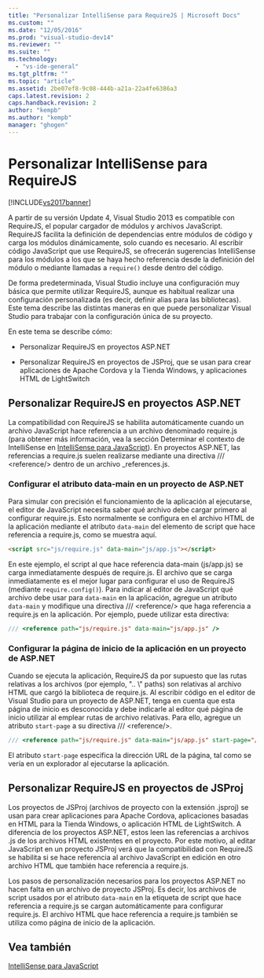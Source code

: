 ```yaml
---
title: "Personalizar IntelliSense para RequireJS | Microsoft Docs"
ms.custom: ""
ms.date: "12/05/2016"
ms.prod: "visual-studio-dev14"
ms.reviewer: ""
ms.suite: ""
ms.technology: 
  - "vs-ide-general"
ms.tgt_pltfrm: ""
ms.topic: "article"
ms.assetid: 2be07ef8-9c08-444b-a21a-22a4fe6386a3
caps.latest.revision: 2
caps.handback.revision: 2
author: "kempb"
ms.author: "kempb"
manager: "ghogen"
---
```

# Personalizar IntelliSense para RequireJS
[!INCLUDE[vs2017banner](../code-quality/includes/vs2017banner.md)]

A partir de su versión Update 4, Visual Studio 2013 es compatible con RequireJS, el popular cargador de módulos y archivos JavaScript.  RequireJS facilita la definición de dependencias entre módulos de código y carga los módulos dinámicamente, solo cuando es necesario.  Al escribir código JavaScript que use RequireJS, se ofrecerán sugerencias IntelliSense para los módulos a los que se haya hecho referencia desde la definición del módulo o mediante llamadas a `require()` desde dentro del código.  
  
 De forma predeterminada, Visual Studio incluye una configuración muy básica que permite utilizar RequireJS, aunque es habitual realizar una configuración personalizada \(es decir, definir alias para las bibliotecas\).  Este tema describe las distintas maneras en que puede personalizar Visual Studio para trabajar con la configuración única de su proyecto.  
  
 En este tema se describe cómo:  
  
-   Personalizar RequireJS en proyectos ASP.NET  
  
-   Personalizar RequireJS en proyectos de JSProj, que se usan para crear aplicaciones de Apache Cordova y la Tienda Windows, y aplicaciones HTML de LightSwitch  
  
## Personalizar RequireJS en proyectos ASP.NET  
 La compatibilidad con RequireJS se habilita automáticamente cuando un archivo JavaScript hace referencia a un archivo denominado require.js \(para obtener más información, vea la sección Determinar el contexto de IntelliSense en [IntelliSense para JavaScript](../ide/javascript-intellisense.md)\).  En proyectos ASP.NET, las referencias a require.js suelen realizarse mediante una directiva \/\/\/ \<reference\/\> dentro de un archivo \_references.js.  
  
### Configurar el atributo data\-main en un proyecto de ASP.NET  
 Para simular con precisión el funcionamiento de la aplicación al ejecutarse, el editor de JavaScript necesita saber qué archivo debe cargar primero al configurar require.js.  Esto normalmente se configura en el archivo HTML de la aplicación mediante el atributo `data-main` del elemento de script que hace referencia a require.js, como se muestra aquí.  
  
```html  
<script src="js/require.js" data-main="js/app.js"></script>  
```  
  
 En este ejemplo, el script al que hace referencia data\-main \(js\/app.js\) se carga inmediatamente después de require.js.  El archivo que se carga inmediatamente es el mejor lugar para configurar el uso de RequireJS \(mediante `require.config()`\). Para indicar al editor de JavaScript qué archivo debe usar para `data-main` en la aplicación, agregue un atributo `data-main` y modifique una directiva \/\/\/ \<reference\/\> que haga referencia a require.js en la aplicación.  Por ejemplo, puede utilizar esta directiva:  
  
```javascript  
/// <reference path="js/require.js" data-main="js/app.js" />  
```  
  
### Configurar la página de inicio de la aplicación en un proyecto de ASP.NET  
 Cuando se ejecuta la aplicación, RequireJS da por supuesto que las rutas relativas a los archivos \(por ejemplo, "..  \\" paths\) son relativas al archivo HTML que cargó la biblioteca de require.js.  Al escribir código en el editor de Visual Studio para un proyecto de ASP.NET, tenga en cuenta que esta página de inicio es desconocida y debe indicarle al editor qué página de inicio utilizar al emplear rutas de archivo relativas.  Para ello, agregue un atributo `start-page` a su directiva \/\/\/ \<reference\/\>.  
  
```javascript  
/// <reference path="js/require.js" data-main="js/app.js" start-page="/app/index.html" />  
```  
  
 El atributo `start-page` especifica la dirección URL de la página, tal como se vería en un explorador al ejecutarse la aplicación.  
  
## Personalizar RequireJS en proyectos de JSProj  
 Los proyectos de JSProj \(archivos de proyecto con la extensión .jsproj\) se usan para crear aplicaciones para Apache Cordova, aplicaciones basadas en HTML para la Tienda Windows, o aplicación HTML de LightSwitch.  A diferencia de los proyectos ASP.NET, estos leen las referencias a archivos .js de los archivos HTML existentes en el proyecto.  Por este motivo, al editar JavaScript en un proyecto JSProj verá que la compatibilidad con RequireJS se habilita si se hace referencia al archivo JavaScript en edición en otro archivo HTML que también hace referencia a require.js.  
  
 Los pasos de personalización necesarios para los proyectos ASP.NET no hacen falta en un archivo de proyecto JSProj.  Es decir, los archivos de script usados por el atributo `data-main` en la etiqueta de script que hace referencia a require.js se cargan automáticamente para configurar require.js.  El archivo HTML que hace referencia a require.js también se utiliza como página de inicio de la aplicación.  
  
## Vea también  
 [IntelliSense para JavaScript](../ide/javascript-intellisense.md)